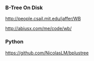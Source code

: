 ### B-Tree On Disk

http://people.csail.mit.edu/jaffer/WB

http://abiusx.com/me/code/wb/


### Python

https://github.com/NicolasLM/bplustree




